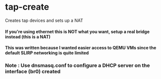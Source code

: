 # tap-create
Creates tap devices and sets up a NAT

#### If you're using ethernet this is NOT what you want, setup a real bridge instead (this is a NAT)

#### This was written because I wanted easier access to QEMU VMs since the default SLIRP networking is quite limited

### Note : Use dnsmasq.conf to configure a DHCP server on the interface (br0) created
